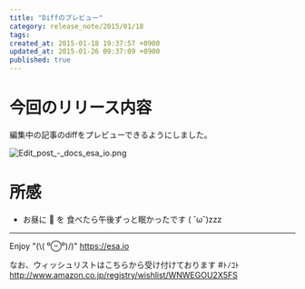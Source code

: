 ```yaml
---
title: "Diffのプレビュー"
category: release_note/2015/01/18
tags: 
created_at: 2015-01-18 19:37:57 +0900
updated_at: 2015-01-26 09:37:09 +0900
published: true
---
```


# 今回のリリース内容

編集中の記事のdiffをプレビューできるようにしました。

![Edit_post_-_docs_esa_io.png](https://img.esa.io/uploads/production/pictures/105/3213/image/d2e616c31a753a08840253f7f47a9168.png)

# 所感

- お昼に :curry: を 食べたら午後ずっと眠かったです ( ˘ω˘)zzz


---
Enjoy "(\\( ⁰⊖⁰)/)"
https://esa.io

なお、ウィッシュリストはこちらから受け付けております #ﾄﾉｺﾄ
http://www.amazon.co.jp/registry/wishlist/WNWEGOU2X5FS
